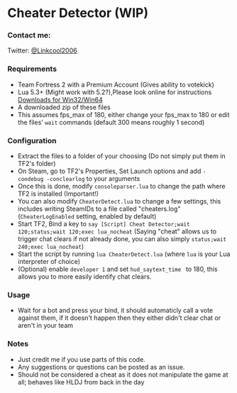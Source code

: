 # Cheater Detector (WIP)

### Contact me:
Twitter: [@Linkcool2006](https://twitter.com/linkcool2006/)

### Requirements

- Team Fortress 2 with a Premium Account (Gives ability to votekick)
- Lua 5.3+ (Might work with 5.2?),Please look online for instructions  [Downloads for Win32/Win64](http://luabinaries.sourceforge.net/download.html) 
- A downloaded zip of these files
- This assumes fps_max of 180, either change your fps_max to 180 or edit the files' `wait` commands (default 300 means roughly 1 second) 


### Configuration
- Extract the files to a folder of your choosing (Do not simply put them in TF2's folder)
- On Steam, go to TF2's Properties, Set Launch options and add `-condebug -conclearlog` to your arguments
- Once this is done, modify `consoleparser.lua` to change the path where TF2 is installed (Important!)
- You can also modify `CheaterDetect.lua` to change a few settings, this includes writing SteamIDs to a file called "cheaters.log" (`CheaterLogEnabled` setting, enabled by default)
- Start TF2, Bind a key to `say [Script] Cheat Detector;wait 120;status;wait 120;exec lua_nocheat`  (Saying "cheat" allows us to trigger chat clears if not already done, you can also simply `status;wait 240;exec lua_nocheat`)
- Start the script by running `lua CheaterDetect.lua` (where `lua` is your Lua interpreter of choice) 
- (Optional) enable `developer 1` and set `hud_saytext_time ` to 180, this allows you to more easily identify chat clears.

### Usage
- Wait for a bot and press your bind, it should automaticly call a vote against them, if it doesn't happen then they either didn't clear chat or aren't in your team

### Notes
- Just credit me if you use parts of this code.
- Any suggestions or questions can be posted as an issue.
- Should not be considered a cheat as it does not manipulate the game at all; behaves like HLDJ from back in the day

